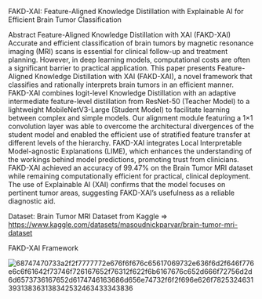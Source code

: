 
FAKD-XAI: Feature-Aligned Knowledge Distillation with Explainable AI for Efficient Brain Tumor Classification

Abstract
Feature-Aligned Knowledge Distillation with XAI (FAKD-XAI)
Accurate and efficient classification of brain tumors by magnetic resonance imaging (MRI) scans is essential for clinical follow-up and treatment planning. However, in deep learning models, computational costs are often a significant barrier to practical application. This paper presents Feature-Aligned Knowledge Distillation with XAI (FAKD-XAI), a novel framework that classifies and rationally interprets brain tumors in an efficient manner. FAKD-XAI combines logit-level Knowledge Distillation with an adaptive intermediate feature-level distillation from ResNet-50 (Teacher Model) to a lightweight MobileNetV3-Large (Student Model) to facilitate learning between complex and simple models. Our alignment module featuring a 1×1 convolution layer was able to overcome the architectural divergences of the student model and enabled the efficient use of stratified feature transfer at different levels of the hierarchy. FAKD-XAI integrates Local Interpretable Model-agnostic Explanations (LIME), which enhances the understanding of the workings behind model predictions, promoting trust from clinicians. FAKD-XAI achieved an accuracy of 99.47% on the Brain Tumor MRI dataset while remaining computationally efficient for practical, clinical deployment. The use of Explainable AI (XAI) confirms that the model focuses on pertinent tumor areas, suggesting FAKD-XAI’s usefulness as a reliable diagnostic aid.

Dataset: Brain Tumor MRI Dataset from Kaggle => https://www.kaggle.com/datasets/masoudnickparvar/brain-tumor-mri-dataset

FAKD-XAI Framework

![68747470733a2f2f7777772e676f6f676c65617069732e636f6d2f646f776e6c6f61642f73746f726167652f76312f622f6b6167676c652d666f72756d2d6d6573736167652d6174746163686d656e74732f6f2f696e626f7825324631393138363138342532463433343836](https://github.com/user-attachments/assets/68d6da95-6076-478d-a575-2e86958b6823)
